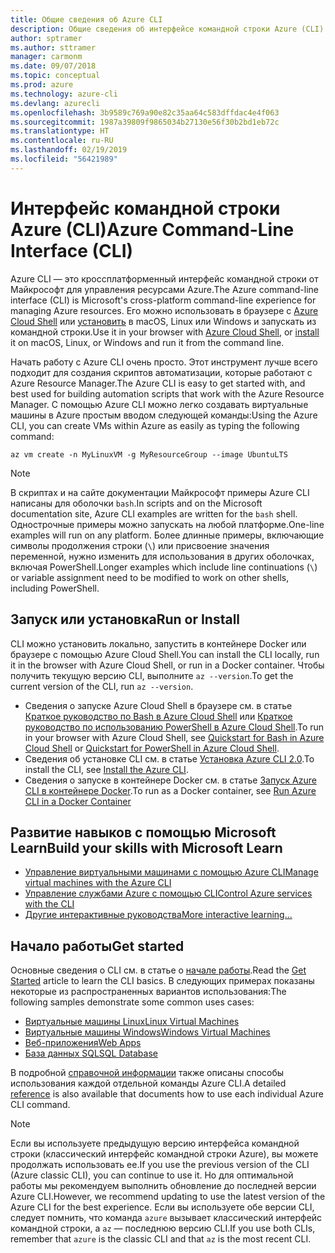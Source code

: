 ```yaml
---
title: Общие сведения об Azure CLI
description: Общие сведения об интерфейсе командной строки Azure (CLI).
author: sptramer
ms.author: sttramer
manager: carmonm
ms.date: 09/07/2018
ms.topic: conceptual
ms.prod: azure
ms.technology: azure-cli
ms.devlang: azurecli
ms.openlocfilehash: 3b9589c769a90e82c35aa64c583dffdac4e4f063
ms.sourcegitcommit: 1987a39809f9865034b27130e56f30b2bd1eb72c
ms.translationtype: HT
ms.contentlocale: ru-RU
ms.lasthandoff: 02/19/2019
ms.locfileid: "56421989"
---
```

# <a name="azure-command-line-interface-cli"></a><span data-ttu-id="77e1a-103">Интерфейс командной строки Azure (CLI)</span><span class="sxs-lookup"><span data-stu-id="77e1a-103">Azure Command-Line Interface (CLI)</span></span>

<span data-ttu-id="77e1a-104">Azure CLI — это кроссплатформенный интерфейс командной строки от Майкрософт для управления ресурсами Azure.</span><span class="sxs-lookup"><span data-stu-id="77e1a-104">The Azure command-line interface (CLI) is Microsoft's cross-platform command-line experience for managing Azure resources.</span></span>
<span data-ttu-id="77e1a-105">Его можно использовать в браузере с [Azure Cloud Shell](/azure/cloud-shell/overview) или [установить](install-azure-cli.md) в macOS, Linux или Windows и запускать из командной строки.</span><span class="sxs-lookup"><span data-stu-id="77e1a-105">Use it in your browser with [Azure Cloud Shell](/azure/cloud-shell/overview), or [install](install-azure-cli.md) it on macOS, Linux, or Windows and run it from the command line.</span></span>

<span data-ttu-id="77e1a-106">Начать работу с Azure CLI очень просто. Этот инструмент лучше всего подходит для создания скриптов автоматизации, которые работают с Azure Resource Manager.</span><span class="sxs-lookup"><span data-stu-id="77e1a-106">The Azure CLI is easy to get started with, and best used for building automation scripts that work with the Azure Resource Manager.</span></span>
<span data-ttu-id="77e1a-107">С помощью Azure CLI можно легко создавать виртуальные машины в Azure простым вводом следующей команды:</span><span class="sxs-lookup"><span data-stu-id="77e1a-107">Using the Azure CLI, you can create VMs within Azure as easily as typing the following command:</span></span>

```azurecli-interactive
az vm create -n MyLinuxVM -g MyResourceGroup --image UbuntuLTS
```

> [!NOTE]
>
> <span data-ttu-id="77e1a-108">В скриптах и на сайте документации Майкрософт примеры Azure CLI написаны для оболочки `bash`.</span><span class="sxs-lookup"><span data-stu-id="77e1a-108">In scripts and on the Microsoft documentation site, Azure CLI examples are written for the `bash` shell.</span></span> <span data-ttu-id="77e1a-109">Однострочные примеры можно запускать на любой платформе.</span><span class="sxs-lookup"><span data-stu-id="77e1a-109">One-line examples will run on any platform.</span></span> <span data-ttu-id="77e1a-110">Более длинные примеры, включающие символы продолжения строки (`\`) или присвоение значения переменной, нужно изменить для использования в других оболочках, включая PowerShell.</span><span class="sxs-lookup"><span data-stu-id="77e1a-110">Longer examples which include line continuations (`\`) or variable assignment need to be modified to work on other shells, including PowerShell.</span></span>

## <a name="run-or-install"></a><span data-ttu-id="77e1a-111">Запуск или установка</span><span class="sxs-lookup"><span data-stu-id="77e1a-111">Run or Install</span></span>

<span data-ttu-id="77e1a-112">CLI можно установить локально, запустить в контейнере Docker или браузере с помощью Azure Cloud Shell.</span><span class="sxs-lookup"><span data-stu-id="77e1a-112">You can install the CLI locally, run it in the browser with Azure Cloud Shell, or run in a Docker container.</span></span> <span data-ttu-id="77e1a-113">Чтобы получить текущую версию CLI, выполните `az --version`.</span><span class="sxs-lookup"><span data-stu-id="77e1a-113">To get the current version of the CLI, run `az --version`.</span></span>

* <span data-ttu-id="77e1a-114">Сведения о запуске Azure Cloud Shell в браузере см. в статье [Краткое руководство по Bash в Azure Cloud Shell](/azure/cloud-shell/quickstart) или [Краткое руководство по использованию PowerShell в Azure Cloud Shell](/azure/cloud-shell/quickstart-powershell).</span><span class="sxs-lookup"><span data-stu-id="77e1a-114">To run in your browser with Azure Cloud Shell, see [Quickstart for Bash in Azure Cloud Shell](/azure/cloud-shell/quickstart) or [Quickstart for PowerShell in Azure Cloud Shell](/azure/cloud-shell/quickstart-powershell).</span></span>
* <span data-ttu-id="77e1a-115">Сведения об установке CLI см. в статье [Установка Azure CLI 2.0](install-azure-cli.md).</span><span class="sxs-lookup"><span data-stu-id="77e1a-115">To install the CLI, see [Install the Azure CLI](install-azure-cli.md).</span></span>
* <span data-ttu-id="77e1a-116">Сведения о запуске в контейнере Docker см. в статье [Запуск Azure CLI в контейнере Docker](run-azure-cli-docker.md).</span><span class="sxs-lookup"><span data-stu-id="77e1a-116">To run as a Docker container, see [Run Azure CLI in a Docker Container](run-azure-cli-docker.md)</span></span>

## <a name="build-your-skills-with-microsoft-learn"></a><span data-ttu-id="77e1a-117">Развитие навыков с помощью Microsoft Learn</span><span class="sxs-lookup"><span data-stu-id="77e1a-117">Build your skills with Microsoft Learn</span></span>

- [<span data-ttu-id="77e1a-118">Управление виртуальными машинами с помощью Azure CLI</span><span class="sxs-lookup"><span data-stu-id="77e1a-118">Manage virtual machines with the Azure CLI</span></span>](/learn/modules/manage-virtual-machines-with-azure-cli/)
- [<span data-ttu-id="77e1a-119">Управление службами Azure с помощью CLI</span><span class="sxs-lookup"><span data-stu-id="77e1a-119">Control Azure services with the CLI</span></span>](/learn/modules/control-azure-services-with-cli/)
- [<span data-ttu-id="77e1a-120">Другие интерактивные руководства</span><span class="sxs-lookup"><span data-stu-id="77e1a-120">More interactive learning...</span></span>](/learn/browse/?products=azure-clis)

## <a name="get-started"></a><span data-ttu-id="77e1a-121">Начало работы</span><span class="sxs-lookup"><span data-stu-id="77e1a-121">Get started</span></span>

<span data-ttu-id="77e1a-122">Основные сведения о CLI см. в статье о [начале работы](get-started-with-azure-cli.md).</span><span class="sxs-lookup"><span data-stu-id="77e1a-122">Read the [Get Started](get-started-with-azure-cli.md) article to learn the CLI basics.</span></span> <span data-ttu-id="77e1a-123">В следующих примерах показаны некоторые из распространенных вариантов использования:</span><span class="sxs-lookup"><span data-stu-id="77e1a-123">The following samples demonstrate some common uses cases:</span></span>

- [<span data-ttu-id="77e1a-124">Виртуальные машины Linux</span><span class="sxs-lookup"><span data-stu-id="77e1a-124">Linux Virtual Machines</span></span>](/azure/virtual-machines/virtual-machines-linux-cli-samples?toc=%2fcli%2fazure%2ftoc.json&bc=%2fcli%2fazure%2fbreadcrumb%2ftoc.json)
- [<span data-ttu-id="77e1a-125">Виртуальные машины Windows</span><span class="sxs-lookup"><span data-stu-id="77e1a-125">Windows Virtual Machines</span></span>](/azure/virtual-machines/virtual-machines-windows-cli-samples?toc=%2fcli%2fazure%2ftoc.json&bc=%2fcli%2fazure%2fbreadcrumb%2ftoc.json)
- [<span data-ttu-id="77e1a-126">Веб-приложения</span><span class="sxs-lookup"><span data-stu-id="77e1a-126">Web Apps</span></span>](/azure/app-service-web/app-service-cli-samples?toc=%2fcli%2fazure%2ftoc.json&bc=%2fcli%2fazure%2fbreadcrumb%2ftoc.json)
- [<span data-ttu-id="77e1a-127">База данных SQL</span><span class="sxs-lookup"><span data-stu-id="77e1a-127">SQL Database</span></span>](/azure/sql-database/sql-database-cli-samples?toc=%2fcli%2fazure%2ftoc.json&bc=%2fcli%2fazure%2fbreadcrumb%2ftoc.json)

<span data-ttu-id="77e1a-128">В подробной [справочной информации](/cli/azure/reference-index) также описаны способы использования каждой отдельной команды Azure CLI.</span><span class="sxs-lookup"><span data-stu-id="77e1a-128">A detailed [reference](/cli/azure/reference-index) is also available that documents how to use each individual Azure CLI command.</span></span>

> [!NOTE]
> <span data-ttu-id="77e1a-129">Если вы используете предыдущую версию интерфейса командной строки (классический интерфейс командной строки Azure), вы можете продолжать использовать ее.</span><span class="sxs-lookup"><span data-stu-id="77e1a-129">If you use the previous version of the CLI (Azure classic CLI), you can continue to use it.</span></span>
> <span data-ttu-id="77e1a-130">Но для оптимальной работы мы рекомендуем выполнить обновление до последней версии Azure CLI.</span><span class="sxs-lookup"><span data-stu-id="77e1a-130">However, we recommend updating to use the latest version of the Azure CLI for the best experience.</span></span>
> <span data-ttu-id="77e1a-131">Если вы используете обе версии CLI, следует помнить, что команда `azure` вызывает классический интерфейс командной строки, а `az` — последнюю версию CLI.</span><span class="sxs-lookup"><span data-stu-id="77e1a-131">If you use both CLIs, remember that `azure` is the classic CLI and that `az` is the most recent CLI.</span></span>
